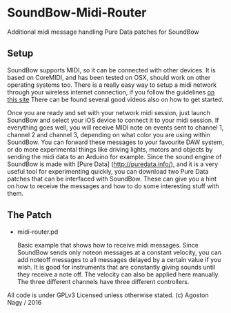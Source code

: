 # SoundBow-Midi-Router
Additional midi message handling Pure Data patches for SoundBow

## Setup 

SoundBow supports MIDI, so it can be connected with other devices. It is based on CoreMIDI, and has been tested on OSX, should work on other operating systems too. There is a really easy way to setup a midi network through your wireless internet connection, if you follow the guidelines [on this site](http://www.musicappblog.com/wireless-network-midi-ipad-to-mac/) There can be found several good videos also on how to get started. 

Once you are ready and set with your network midi session, just launch SoundBow and select your iOS device to connect it to your midi session. If everything goes well, you will receive MIDI note on events sent to channel 1, channel 2 and channel 3, depending on what color you are using within SoundBow. You can forward these messages to your favourite DAW system, or do more experimental things like driving lights, motors and objects by sending the midi data to an Arduino for example. Since the sound engine of SoundBow is made with [Pure Data] (http://puredata.info/), and it is a very useful tool for experimenting quickly, you can download two Pure Data patches that can be interfaced with SoundBow. These can give you a hint on how to receive the messages and how to do some interesting stuff with them. 

## The Patch

- midi-router.pd

    Basic example that shows how to receive midi messages. 
    Since SoundBow sends only noteon messages at a constant velocity, you can add noteoff messages to all messages delayed by a certain value if you wish. It is good for instruments that are constantly giving sounds until they receive a note off. The velocity can also be applied here manually. The three different channels have three different controllers.


All code is under GPLv3 Licensed unless otherwise stated. (c) Agoston Nagy / 2016

